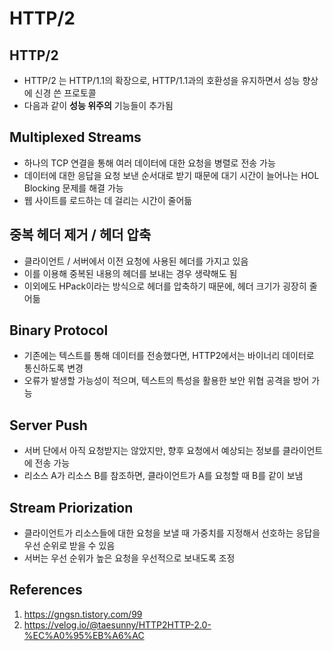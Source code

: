 # HTTP/2

## HTTP/2

- HTTP/2 는 HTTP/1.1의 확장으로, HTTP/1.1과의 호환성을 유지하면서 성능 향상에 신경 쓴 프로토콜
- 다음과 같이 **성능 위주의** 기능들이 추가됨

## Multiplexed Streams

- 하나의 TCP 연결을 통해 여러 데이터에 대한 요청을 병렬로 전송 가능
- 데이터에 대한 응답을 요청 보낸 순서대로 받기 때문에 대기 시간이 늘어나는 HOL Blocking 문제를 해결 가능
- 웹 사이트를 로드하는 데 걸리는 시간이 줄어듦

## 중복 헤더 제거 / 헤더 압축

- 클라이언트 / 서버에서 이전 요청에 사용된 헤더를 가지고 있음
- 이를 이용해 중복된 내용의 헤더를 보내는 경우 생략해도 됨
- 이외에도 HPack이라는 방식으로 헤더를 압축하기 때문에, 헤더 크기가 굉장히 줄어듦

## Binary Protocol

- 기존에는 텍스트를 통해 데이터를 전송했다면, HTTP2에서는 바이너리 데이터로 통신하도록 변경
- 오류가 발생할 가능성이 적으며, 텍스트의 특성을 활용한 보안 위협 공격을 방어 가능

## Server Push

- 서버 단에서 아직 요청받지는 않았지만, 향후 요청에서 예상되는 정보를 클라이언트에 전송 가능
- 리소스 A가 리소스 B를 참조하면, 클라이언트가 A를 요청할 때 B를 같이 보냄

## Stream Priorization

- 클라이언트가 리소스들에 대한 요청을 보낼 때 가중치를 지정해서 선호하는 응답을 우선 순위로 받을 수 있음
- 서버는 우선 순위가 높은 요청을 우선적으로 보내도록 조정

## References

1. https://gngsn.tistory.com/99
2. https://velog.io/@taesunny/HTTP2HTTP-2.0-%EC%A0%95%EB%A6%AC
